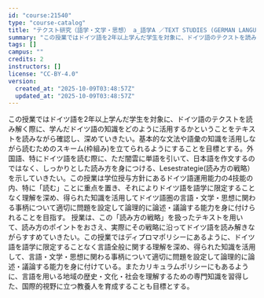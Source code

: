 ```yaml
---
id: "course:21540"
type: "course-catalog"
title: "テクスト研究（語学・文学・思想） a_語学A ／TEXT STUDIES (GERMAN LANGUAGE, LITERATURE AND THOUGHT) a"
summary: "この授業ではドイツ語を2年以上学んだ学生を対象に、ドイツ語のテクストを読み解く際に、学んだドイツ語の知識をどのように活用するかということをテキストを読みながら確認し、深めていきたい。基本的な文法や語彙の知識を活用しながら読むためのスキーム(…"
tags: []
campus: ""
credits: 2
instructors: []
license: "CC-BY-4.0"
version:
  created_at: "2025-10-09T03:48:57Z"
  updated_at: "2025-10-09T03:48:57Z"
---
```

この授業ではドイツ語を2年以上学んだ学生を対象に、ドイツ語のテクストを読み解く際に、学んだドイツ語の知識をどのように活用するかということをテキストを読みながら確認し、深めていきたい。基本的な文法や語彙の知識を活用しながら読むためのスキーム(枠組み)を立てられるようにすることを目標とする。外国語、特にドイツ語を読む際に、ただ闇雲に単語を引いて、日本語を作文するのではなく、しっかりとした読み方を身につける、Lesestrategie(読み方の戦略）を示していきたい。この授業は学位授与方針にあるドイツ語運用能力の4技能の内、特に「読む」ことに重点を置き、それによりドイツ語を語学に限定することなく理解を深め、得られた知識を活用してドイツ語圏の言語・文学・思想に関わる事柄について適切に問題を設定して論理的に論述・議論する能力を身に付けられることを目指す。 授業は、この「読み方の戦略」を扱ったテキストを用いて、読み方のポイントをおさえ、実際にその戦略に沿ってドイツ語を読み解きながらすすめていきたい。この授業ではディプロマポリシーにあるように、ドイツ語を語学に限定することなく言語全般に関する理解を深め、得られた知識を活用して、言語・文学・思想に関わる事柄について適切に問題を設定して論理的に論述・議論する能力を身に付けている。またカリキュラムポリシーにもあるように、言語を用いる地域の歴史・文化・社会を理解するための専門知識を習得した、国際的視野に立つ教養人を育成することも目標とする。
